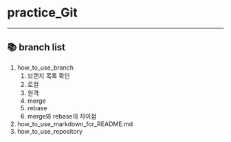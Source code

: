 # practice_Git
***

## :books: branch list
1. how_to_use_branch
    1. 브랜치 목록 확인
    2. 로컬
    3. 원격
    4. merge
    5. rebase
    6. merge와 rebase의 차이점
2. how_to_use_markdown_for_README.md
3. how_to_use_repository